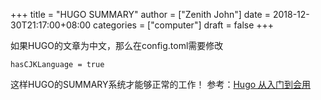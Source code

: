 +++
title = "HUGO SUMMARY"
author = ["Zenith John"]
date = 2018-12-30T21:17:00+08:00
categories = ["computer"]
draft = false
+++

如果HUGO的文章为中文，那么在config.toml需要修改

```nil
hasCJKLanguage = true
```

这样HUGO的SUMMARY系统才能够正常的工作！
参考：[Hugo 从入门到会用](https://blog.olowolo.com/post/hugo-quick-start/)
